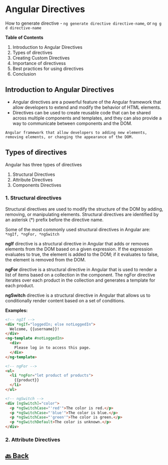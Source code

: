 <h1>Angular Directives</h1>

How to generate directive - `ng generate directive directive-name`, or `ng g d directive-name`

**Table of Contents**

1. Introduction to Angular Directives
2. Types of directives
3. Creating Custom Directives
4. Importance of directivess
5. Best practices for using directives
6. Conclusion

<h2>Introduction to Angular Directives</h2>

- Angular directives are a powerful feature of the Angular framework that allow developers to extend and modify the behavior of HTML elements.
- Directives can be used to create reusable code that can be shared across multiple components and templates, and they can also provide a way to communicate between components and the DOM.

`Angular framework that allow developers to adding new elements, removing elements, or changing the appearance of the DOM.`

<h2>Types of directives</h2>

Angular has three types of directives

1. Structural Directives
2. Attribute Directives
3. Components Directives

<h3>1. Structural directives</h3>

Structural directives are used to modify the structure of the DOM by adding, removing, or manipulating elements. Structural directives are identified by an asterisk (*) prefix before the directive name.

Some of the most commonly used structural directives in Angular are: `*ngIf, *ngFor, *ngSwitch`

**ngIf** directive is a structural directive in Angular that adds or removes elements from the DOM based on a given expression. If the expression evaluates to true, the element is added to the DOM; if it evaluates to false, the element is removed from the DOM.

**ngFor** directive is a structural directive in Angular that is used to render a list of items based on a collection in the component. The ngFor directive iterates over each product in the collection and generates a template for each product.

**ngSwitch** directive is a structural directive in Angular that allows us to conditionally render content based on a set of conditions.

**Examples:**

```html
<!-- ngIf -->
<div *ngIf="loggedIn; else notLoggedIn">
  Welcome, {{username}}!
</div>
<ng-template #notLoggedIn>
  <div>
    Please log in to access this page.
  </div>
</ng-template>

<!-- ngFor -->
<ul>
  <li *ngFor="let product of products">
    {{product}}
  </li>
</ul>

<!-- ngSwitch -->
<div [ngSwitch]="color">
  <p *ngSwitchCase="'red'">The color is red.</p>
  <p *ngSwitchCase="'blue'">The color is blue.</p>
  <p *ngSwitchCase="'green'">The color is green.</p>
  <p *ngSwitchDefault>The color is unknown.</p>
</div>
```

<h3>2. Attribute Directives</h3>



<h2><a href="https://github.com/sanjay9616/Angular/blob/master/README.md"> 🔙 Back</a></h2>
